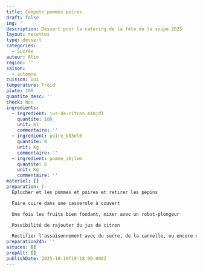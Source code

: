 ```yaml
---
title: Compote pommes poires
draft: false
img: ''
description: Dessert pour la catering de la fête de la soupe 2025
layout: recettes
type: dessert
categories:
  - Sucrée
auteur: Alio
region: ''
saison:
  - automne
cuisson: Oui
temperature: Froid
plate: 100
quantite_desc: ''
check: Non
ingredients:
  - ingredient: jus-de-citron_e4mjd1
    quantite: 100
    unit: ml
    commentaire: ''
  - ingredient: poire_b83ol6
    quantite: 8
    unit: Kg
    commentaire: ''
  - ingredient: pomme_i6jlwm
    quantite: 8
    unit: Kg
    commentaire: ''
materiel: []
preparation: |-
  Éplucher et les pommes et poires et retirer les pépins

  Faire cuire dans une casserole à couvert

  Une fois les fruits bien fondant, mixer avec un robot-plongeur

  Possibilité de rajouter du jus de citron

  Rectifier l'assaisonnement avec du sucre, de la cannelle, ou encore de la vanille en fonction des goûts
preparation24h: ''
astuces: []
prepAlt: []
publishDate: 2025-10-19T19:18:00.000Z
---
```


